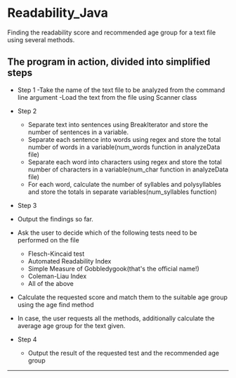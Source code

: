 # Readability_Java
Finding the readability score and recommended age group for a text file using several methods.

## The program in action, divided into simplified steps

- Step 1
  -Take the name of the text file to be analyzed from the command line argument
  -Load the text from the file using Scanner class

- Step 2
  - Separate text into sentences using BreakIterator and store the number of sentences in a variable.
  - Separate each sentence into words using regex and store the total number of words in a variable(num_words function in analyzeData file)
  - Separate each word into characters using regex and store the total number of characters in a variable(num_char function in analyzeData file)
  - For each word, calculate the number of syllables and polysyllables and store the totals in separate variables(num_syllables function)
 - Step 3
  - Output the findings so far.
  - Ask the user to decide which of the following tests need to be performed on the file
    - Flesch-Kincaid test
    - Automated Readability Index
    - Simple Measure of Gobbledygook(that's the official name!)
    - Coleman-Liau Index
    - All of the above
    
  - Calculate the requested score and match them to the suitable age group using the age find method
  - In case, the user requests all the methods, additionally calculate the average age group for the text given.
 
 - Step 4
   - Output the result of the requested test and the recommended age group 
   
  ----------------------
  
